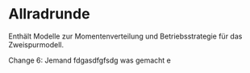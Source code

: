# Allradrunde
Enthält Modelle zur Momentenverteilung und Betriebsstrategie für das Zweispurmodell.

Change 6: Jemand fdgasdfgfsdg was gemacht
e
